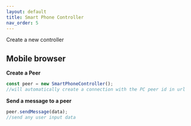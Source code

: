 ```yaml
---
layout: default
title: Smart Phone Controller
nav_order: 5
---
```


Create a new controller

## Mobile browser

**Create a Peer**

```javascript
const peer = new SmartPhoneController();
//will automatically create a connection with the PC peer id in url
```

**Send a message to a peer**

```javascript
peer.sendMessage(data);
//send any user input data
```
